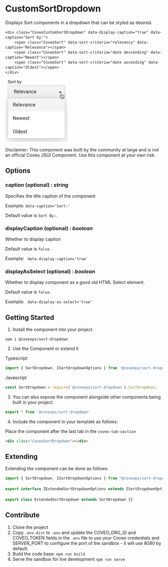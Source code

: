 # CustomSortDropdown

Displays Sort components in a dropdown that can be styled as desired.

```
<div class="CoveoCustomSortDropdown" data-display-caption="true" data-caption="Sort by:">
    <span class="CoveoSort" data-sort-criteria="relevancy" data-caption="Relevance"></span>
    <span class="CoveoSort" data-sort-criteria="date descending" data-caption="Newest"></span>
    <span class="CoveoSort" data-sort-criteria="date ascending" data-caption="Oldest"></span>
</div>
```

![SortDropdown](sortdropdown.png)

Disclaimer: This component was built by the community at large and is not an official Coveo JSUI Component. Use this component at your own risk.

## Options

### caption (optional) : _string_

Specifies the title caption of the component

Example: `data-caption='Sort:'`

Default value is `Sort By:`.

### displayCaption (optional) : _boolean_

Whether to display caption

Default value is `false`.

Example: ` data-display-caption='true'`

### displayAsSelect (optional) : _boolean_

Whether to display component as a good old HTML Select element.

Default value is `false`.

Example: ` data-display-as-select='true'`

## Getting Started

1. Install the component into your project.

```
npm i @coveops/sort-dropdown
```

2. Use the Component or extend it

Typescript:

```javascript
import { SortDropdown, ISortDropdownOptions } from '@coveops/sort-dropdown';
```

Javascript

```javascript
const SortDropdown = require('@coveops/sort-dropdown').SortDropdown;
```

3. You can also expose the component alongside other components being built in your project.

```javascript
export * from '@coveops/sort-dropdown'
```

4. Include the component in your template as follows:

Place the component after the last tab in the `coveo-tab-section`

```html
<div class="CoveoSortDropdown"></div>
```

## Extending

Extending the component can be done as follows:

```javascript
import { SortDropdown, ISortDropdownOptions } from "@coveops/sort-dropdown";

export interface IExtendedSortDropdownOptions extends ISortDropdownOptions {}

export class ExtendedSortDropdown extends SortDropdown {}
```

## Contribute

1. Clone the project
2. Copy `.env.dist` to `.env` and update the COVEO_ORG_ID and COVEO_TOKEN fields in the `.env` file to use your Coveo credentials and SERVER_PORT to configure the port of the sandbox - it will use 8080 by default.
3. Build the code base: `npm run build`
4. Serve the sandbox for live development `npm run serve`